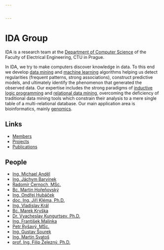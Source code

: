 ```yaml
---


---
```


<h1 id="ida-group">IDA Group</h1>
<p>IDA is a research team at the <a href="http://cs.felk.cvut.cz">Department of Computer Science</a>  of the Faculty of Electrical Engineering, CTU in Prague.</p>
<p>In IDA, we try to make computers discover knowledge in data. To this end we develop <a href="http://en.wikipedia.org/wiki/Data_mining">data mining</a> and <a href="http://en.wikipedia.org/wiki/Machine_learning">machine learning</a> algorithms helping us detect regularities (frequent patterns, strong associations), construct predictive models, and ultimately identify the phenomenon that generated the observed data. Our expertise includes the strong paradigms of  <a href="https://en.wikipedia.org/wiki/Inductive_logic_programming">inductive logic programming</a>  and <a href="http://en.wikipedia.org/wiki/Relational_data_mining">relational data mining</a>, overcoming the deficiency of traditional data mining tools which constrain their analysis to a mere single table of a multi-relational database. Our main application area is bioinformatics, mainly <a href="http://en.wikipedia.org/wiki/Genomics">genomics</a>.</p>
<h2 id="links">Links</h2>
<ul>
<li><a href="http://cs.felk.cvut.cz/en/people/?researchTeam=3">Members</a></li>
<li><a href="http://cs.felk.cvut.cz/en/projects/ida">Projects</a></li>
<li><a href="http://cs.felk.cvut.cz/en/publications/ida">Publications</a></li>
</ul>
<h2 id="people">People</h2>
<ul>
<li><a href="http://cs.felk.cvut.cz/en/people/andelmi2">Ing. Michael Anděl</a></li>
<li><a href="http://cs.felk.cvut.cz/en/people/barvijac">Ing. Jáchym Barvínek</a></li>
<li><a href="http://cs.felk.cvut.cz/en/people/cernorad">Radomír Černoch, MSc.</a></li>
<li><a href="http://cs.felk.cvut.cz/en/people/horenmar">Bc. Martin Hořeňovský</a></li>
<li><a href="http://cs.felk.cvut.cz/en/people/hubacon2">Ing. Ondřej Hubáček</a></li>
<li><a href="http://cs.felk.cvut.cz/en/people/klema">doc. Ing. Jiří Kléma, Ph.D.</a></li>
<li><a href="http://cs.felk.cvut.cz/en/people/kralvla1">Ing. Vladislav Král</a></li>
<li><a href="http://cs.felk.cvut.cz/en/people/kryskmar">Bc. Marek Kryška</a></li>
<li><a href="http://cs.felk.cvut.cz/en/people/kunguvya">Dr. Vyacheslav Kungurtsev, Ph.D.</a></li>
<li><a href="http://cs.felk.cvut.cz/en/people/malinfr1">Ing. František Malinka</a></li>
<li><a href="http://cs.felk.cvut.cz/en/people/rysavpe1">Petr Ryšavý, MSc.</a></li>
<li><a href="http://cs.felk.cvut.cz/en/people/souregus">Ing. Gustav Šourek</a></li>
<li><a href="http://cs.felk.cvut.cz/en/people/svatoma1">Ing. Martin Svatoš</a></li>
<li><a href="http://cs.felk.cvut.cz/en/people/zelezny">prof. Ing. Filip Železný, Ph.D.</a></li>
</ul>

